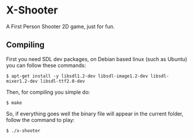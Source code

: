 X-Shooter
=========

A First Person Shooter 2D game, just for fun.

Compiling
---------

First you need SDL dev packages, on Debian based linux (such as Ubuntu) you can follow these commands:

	$ apt-get install -y libsdl1.2-dev libsdl-image1.2-dev libsdl-mixer1.2-dev libsdl-ttf2.0-dev

Then, for compiling you simple do:

	$ make

So, if everything goes well the binary file will appear in the current folder, follow the command to play:

	$ ./x-shooter
